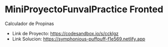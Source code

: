 # MiniProyectoFunvalPractice Fronted
Calculador de Propinas

- Link de Proyecto: https://codesandbox.io/s/ccklgz
- Link Solucion: https://symphonious-puffpuff-f1e569.netlify.app
